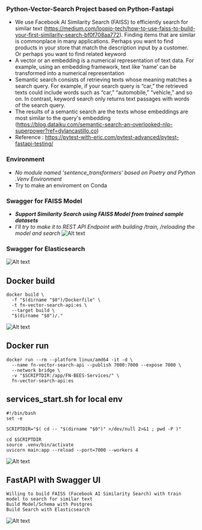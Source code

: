 
### Python-Vector-Search Project based on Python-Fastapi
- We use Facebook AI Similarity Search (FAISS) to efficiently search for similar text (https://medium.com/loopio-tech/how-to-use-faiss-to-build-your-first-similarity-search-bf0f708aa772). Finding items that are similar is commonplace in many applications. Perhaps you want to find products in your store that match the description input by a customer. Or perhaps you want to find related keyword
- A vector or an embedding is a numerical representation of text data. For example, using an embedding framework, text like ‘name’ can be transformed into a numerical representation
- Semantic search consists of retrieving texts whose meaning matches a search query. For example, if your search query is “car,” the retrieved texts could include words such as “car,” “automobile,” “vehicle,” and so on. In contrast, keyword search only returns text passages with words of the search query.
- The results of a semantic search are the texts whose embeddings are most similar to the query's embedding (https://blog.dataiku.com/semantic-search-an-overlooked-nlp-superpower?ref=dylancastillo.co)
- Reference : https://pytest-with-eric.com/pytest-advanced/pytest-fastapi-testing/ 

### Environment
- <i>No module named 'sentence_transformers' based on Poetry and Python .Venv Environment</i>
- Try to make an enviroment on Conda

### Swagger for FAISS Model
- __<i>Support Similarity Search using FAISS Model from trained sample datasets</i>__
- <i>I'll try to make it to REST API Endpoint with building /train, /reloading the model and search</i>
![Alt text](image-3.png)

### Swagger for Elasticsearch
![Alt text](image-4.png)

## Docker build
```
docker build \
  -f "$(dirname "$0")/Dockerfile" \
  -t fn-vector-search-api:es \
  --target build \
  "$(dirname "$0")/."
```
![Alt text](image.png)

## Docker run
```
docker run --rm --platform linux/amd64 -it -d \
  --name fn-vector-search-api --publish 7000:7000 --expose 7000 \
  --network bridge \
  -v "$SCRIPTDIR:/app/FN-BEES-Services/" \
  fn-vector-search-api:es
```

## services_start.sh for local env
```
#!/bin/bash
set -e

SCRIPTDIR="$( cd -- "$(dirname "$0")" >/dev/null 2>&1 ; pwd -P )"

cd $SCRIPTDIR
source .venv/bin/activate
uvicorn main:app --reload --port=7000 --workers 4
```
![Alt text](image-1.png)


## FastAPI with Swagger UI
```
Willing to build FAISS (Facebook AI Similarity Search) with train model to search for similar text
Build Model/Schema with Postgres
Build Search with Elasticsearch
```

![Alt text](image-2.png)